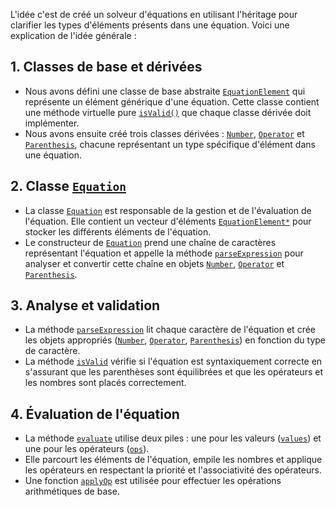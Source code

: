 L'idée c'est de créé un solveur d'équations en utilisant l'héritage pour clarifier les types d'éléments présents dans une équation. Voici une explication de l'idée générale :

## 1. Classes de base et dérivées
- Nous avons défini une classe de base abstraite [`EquationElement`](EquationElement.h) qui représente un élément générique d'une équation. Cette classe contient une méthode virtuelle pure [`isValid()`](Equation.cpp) que chaque classe dérivée doit implémenter.
- Nous avons ensuite créé trois classes dérivées : [`Number`](Number.cpp), [`Operator`](Operator.cpp) et [`Parenthesis`](Parenthesis.cpp), chacune représentant un type spécifique d'élément dans une équation.

## 2. Classe [`Equation`](Equation.cpp)
- La classe [`Equation`](Equation.cpp) est responsable de la gestion et de l'évaluation de l'équation. Elle contient un vecteur d'éléments [`EquationElement*`](EquationElement.h) pour stocker les différents éléments de l'équation.
- Le constructeur de [`Equation`](Equation.cpp) prend une chaîne de caractères représentant l'équation et appelle la méthode [`parseExpression`](Equation.cpp) pour analyser et convertir cette chaîne en objets [`Number`](Number.cpp), [`Operator`](Operator.cpp) et [`Parenthesis`](Parenthesis.cpp).

## 3. Analyse et validation
- La méthode [`parseExpression`](Equation.cpp) lit chaque caractère de l'équation et crée les objets appropriés ([`Number`](Number.cpp), [`Operator`](Operator.cpp), [`Parenthesis`](Parenthesis.cpp)) en fonction du type de caractère.
- La méthode [`isValid`](Equation.cpp) vérifie si l'équation est syntaxiquement correcte en s'assurant que les parenthèses sont équilibrées et que les opérateurs et les nombres sont placés correctement.

## 4. Évaluation de l'équation
- La méthode [`evaluate`](Equation.cpp) utilise deux piles : une pour les valeurs ([`values`](Equation.cpp)) et une pour les opérateurs ([`ops`](Equation.cpp)).
- Elle parcourt les éléments de l'équation, empile les nombres et applique les opérateurs en respectant la priorité et l'associativité des opérateurs.
- Une fonction  [`applyOp`](Equation.cpp) est utilisée pour effectuer les opérations arithmétiques de base.
